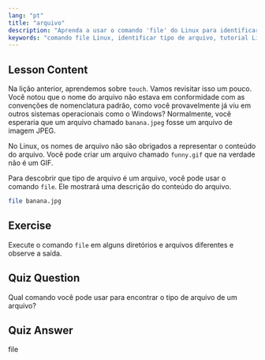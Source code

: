 ```yaml
---
lang: "pt"
title: "arquivo"
description: "Aprenda a usar o comando 'file' do Linux para identificar tipos e conteúdos de arquivos. Entenda as convenções de nomenclatura de arquivos do Linux com este guia para iniciantes."
keywords: "comando file Linux, identificar tipo de arquivo, tutorial Linux, nomenclatura de arquivos, Linux para iniciantes, guia Linux"
---
```


## Lesson Content

Na lição anterior, aprendemos sobre `touch`. Vamos revisitar isso um pouco. Você notou que o nome do arquivo não estava em conformidade com as convenções de nomenclatura padrão, como você provavelmente já viu em outros sistemas operacionais como o Windows? Normalmente, você esperaria que um arquivo chamado `banana.jpeg` fosse um arquivo de imagem JPEG.

No Linux, os nomes de arquivo não são obrigados a representar o conteúdo do arquivo. Você pode criar um arquivo chamado `funny.gif` que na verdade não é um GIF.

Para descobrir que tipo de arquivo é um arquivo, você pode usar o comando `file`. Ele mostrará uma descrição do conteúdo do arquivo.

```bash
file banana.jpg
```

## Exercise

Execute o comando `file` em alguns diretórios e arquivos diferentes e observe a saída.

## Quiz Question

Qual comando você pode usar para encontrar o tipo de arquivo de um arquivo?

## Quiz Answer

file
